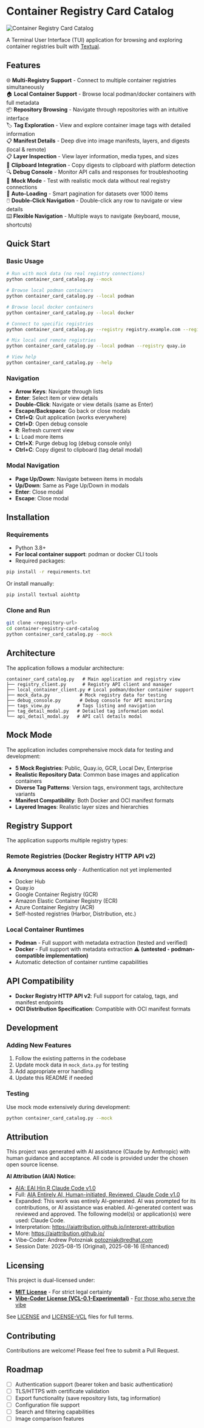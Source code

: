 # Container Registry Card Catalog

![Container Registry Card Catalog](images/container-registry-card-catalog-001.jpeg)

A Terminal User Interface (TUI) application for browsing and exploring container registries built with [Textual](https://textual.textualize.io/).

## Features

🌐 **Multi-Registry Support** - Connect to multiple container registries simultaneously  
🏠 **Local Container Support** - Browse local podman/docker containers with full metadata  
📦 **Repository Browsing** - Navigate through repositories with an intuitive interface  
🏷️ **Tag Exploration** - View and explore container image tags with detailed information  
📋 **Manifest Details** - Deep dive into image manifests, layers, and digests (local & remote)  
📋 **Layer Inspection** - View layer information, media types, and sizes  
📎 **Clipboard Integration** - Copy digests to clipboard with platform detection  
🔍 **Debug Console** - Monitor API calls and responses for troubleshooting  
🧪 **Mock Mode** - Test with realistic mock data without real registry connections  
🚀 **Auto-Loading** - Smart pagination for datasets over 1000 items  
🖱️ **Double-Click Navigation** - Double-click any row to navigate or view details  
⌨️ **Flexible Navigation** - Multiple ways to navigate (keyboard, mouse, shortcuts)  

## Quick Start

### Basic Usage

```bash
# Run with mock data (no real registry connections)
python container_card_catalog.py --mock

# Browse local podman containers
python container_card_catalog.py --local podman

# Browse local docker containers  
python container_card_catalog.py --local docker

# Connect to specific registries
python container_card_catalog.py --registry registry.example.com --registry quay.io

# Mix local and remote registries
python container_card_catalog.py --local podman --registry quay.io

# View help
python container_card_catalog.py --help
```

### Navigation

- **Arrow Keys**: Navigate through lists
- **Enter**: Select item or view details
- **Double-Click**: Navigate or view details (same as Enter)
- **Escape/Backspace**: Go back or close modals
- **Ctrl+Q**: Quit application (works everywhere)
- **Ctrl+D**: Open debug console
- **R**: Refresh current view
- **L**: Load more items
- **Ctrl+X**: Purge debug log (debug console only)
- **Ctrl+C**: Copy digest to clipboard (tag detail modal)

### Modal Navigation

- **Page Up/Down**: Navigate between items in modals
- **Up/Down**: Same as Page Up/Down in modals
- **Enter**: Close modal
- **Escape**: Close modal

## Installation

### Requirements

- Python 3.8+
- **For local container support**: podman or docker CLI tools
- Required packages:

```bash
pip install -r requirements.txt
```

Or install manually:
```bash
pip install textual aiohttp
```

### Clone and Run

```bash
git clone <repository-url>
cd container-registry-card-catalog
python container_card_catalog.py --mock
```

## Architecture

The application follows a modular architecture:

```
container_card_catalog.py   # Main application and registry view
├── registry_client.py      # Registry API client and manager
├── local_container_client.py # Local podman/docker container support
├── mock_data.py           # Mock registry data for testing
├── debug_console.py       # Debug console for API monitoring
├── tags_view.py          # Tags listing and navigation
├── tag_detail_modal.py   # Detailed tag information modal
└── api_detail_modal.py   # API call details modal
```

## Mock Mode

The application includes comprehensive mock data for testing and development:

- **5 Mock Registries**: Public, Quay.io, GCR, Local Dev, Enterprise
- **Realistic Repository Data**: Common base images and application containers
- **Diverse Tag Patterns**: Version tags, environment tags, architecture variants
- **Manifest Compatibility**: Both Docker and OCI manifest formats
- **Layered Images**: Realistic layer sizes and hierarchies

## Registry Support

The application supports multiple registry types:

### Remote Registries (Docker Registry HTTP API v2)
⚠️ **Anonymous access only** - Authentication not yet implemented

- Docker Hub
- Quay.io  
- Google Container Registry (GCR)
- Amazon Elastic Container Registry (ECR)
- Azure Container Registry (ACR)
- Self-hosted registries (Harbor, Distribution, etc.)

### Local Container Runtimes
- **Podman** - Full support with metadata extraction (tested and verified)
- **Docker** - Full support with metadata extraction ⚠️ **(untested - podman-compatible implementation)**
- Automatic detection of container runtime capabilities

## API Compatibility

- **Docker Registry HTTP API v2**: Full support for catalog, tags, and manifest endpoints
- **OCI Distribution Specification**: Compatible with OCI manifest formats

## Development

### Adding New Features

1. Follow the existing patterns in the codebase
2. Update mock data in `mock_data.py` for testing
3. Add appropriate error handling
4. Update this README if needed

### Testing

Use mock mode extensively during development:

```bash
python container_card_catalog.py --mock
```

## Attribution

This project was generated with AI assistance (Claude by Anthropic) with human guidance and acceptance. All code is provided under the chosen open source license.

**AI Attribution (AIA) Notice:**
- [AIA: EAI Hin R Claude Code v1.0](https://aiattribution.github.io/statements/AIA-EAI-Hin-R-?model=Claude%20Code-v1.0)
- Full: [AIA Entirely AI, Human-initiated, Reviewed, Claude Code v1.0](https://aiattribution.github.io/statements/AIA-EAI-Hin-R-?model=Claude%20Code-v1.0)
- Expanded: This work was entirely AI-generated. AI was prompted for its contributions, or AI assistance was enabled. AI-generated content was reviewed and approved. The following model(s) or application(s) were used: Claude Code.
- Interpretation: https://aiattribution.github.io/interpret-attribution
- More: https://aiattribution.github.io/
- Vibe-Coder: Andrew Potozniak <potozniak@redhat.com>
- Session Date: 2025-08-15 (Original), 2025-08-16 (Enhanced)

## Licensing

This project is dual-licensed under:
- [**MIT License**](https://opensource.org/license/mit) - For strict legal certainty
- [**Vibe-Coder License (VCL-0.1-Experimental)**](https://github.com/tyraziel/vibe-coder-license) - [For those who serve the vibe](https://github.com/tyraziel/vibe-coder-license/blob/main/CODEX.md)

See [LICENSE](LICENSE) and [LICENSE-VCL](LICENSE-VCL.md) files for full terms.

## Contributing

Contributions are welcome! Please feel free to submit a Pull Request.

## Roadmap

- [ ] Authentication support (bearer token and basic authentication)
- [ ] TLS/HTTPS with certificate validation
- [ ] Export functionality (save repository lists, tag information)
- [ ] Configuration file support
- [ ] Search and filtering capabilities
- [ ] Image comparison features
